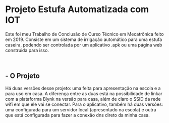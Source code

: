 # Projeto Estufa Automatizada com IOT
Este foi meu Trabalho de Conclusão de Curso Técnico em Mecatrônica feito em 2019. Consiste em um sistema de irrigação automático para uma estufa caseira, podendo ser controlada
por um aplicativo .apk ou uma página web construida para isso.

<br />

## - O Projeto

Há duas versões desse projeto: uma feita para apresentação na escola e a para uso em casa. A diferença entre as duas está na possibilidade de linkar com a plataforma Blynk na versão para casa,
além de claro o SSID da rede wifi em que ele vai se conectar. Para o aplicativo, também há duas versões: uma configurada para um servidor local (apresentado na escola) e outra que está configurada para fazer a conexão dns direto da minha casa.